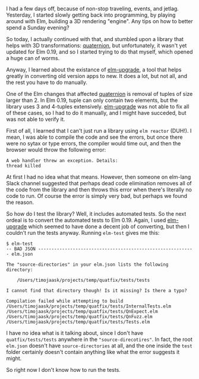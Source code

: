 I had a few days off, because of non-stop traveling, events, and jetlag. Yesterday, I started slowly getting back into programming, by playing around with Elm, building a 3D rendering "engine". Any tips on how to better spend a Sunday evening?

So today, I actually continued with that, and stumbled upon a library that helps with 3D transformations: [quaternion](https://github.com/kfish/quaternion), but unfortunately, it wasn't yet updated for Elm 0.19, and so I started trying to do that myself, which opened a huge can of worms.

Anyway, I learned about the existance of [elm-upgrade](https://github.com/avh4/elm-upgrade), a tool that helps greatly in converting old version apps to new. It does a lot, but not all, and the rest you have to do manually.

One of the Elm changes that affected [quaternion](https://github.com/kfish/quaternion) is removal of tuples of size larger than 2. In Elm 0.19, tuple can only contain two elements, but the library uses 3 and 4-tuples extensively. [elm-upgrade](https://github.com/avh4/elm-upgrade) was not able to fix all of these cases, so I had to do it manually, and I might have succeded, but was not able to verify it.

First of all, I learned that I can't just run a library using `elm reactor` (DUH!). I mean, I was able to compile the code and see the errors, but once there were no sytax or type errors, the compiler would time out, and then the browser would throw the following error:

```
A web handler threw an exception. Details:
thread killed
```

At first I had no idea what that means. However, then someone on elm-lang Slack channel suggested that perhaps dead code elimination removes all of the code from the library and then throws this error when there's literally no code to run. Of course the error is simply very bad, but perhaps we found the reason.

So how do I test the library? Well, it includes automated tests. So the next ordeal is to convert the automated tests to Elm 0.19. Again, I used [elm-upgrade](https://github.com/avh4/elm-upgrade) which seemed to have done a decent job of converting, but then I couldn't run the tests anyway. Running `elm-test` gives me this:

```
$ elm-test 
-- BAD JSON ----------------------------------------------------------- elm.json

The "source-directories" in your elm.json lists the following directory:

    /Users/timojaask/projects/temp/quatfix/tests/tests

I cannot find that directory though! Is it missing? Is there a typo?

Compilation failed while attempting to build /Users/timojaask/projects/temp/quatfix/tests/InternalTests.elm /Users/timojaask/projects/temp/quatfix/tests/QnExpect.elm /Users/timojaask/projects/temp/quatfix/tests/QnFuzz.elm /Users/timojaask/projects/temp/quatfix/tests/Tests.elm
```

I have no idea what is it talking about, since I don't have `quatfix/tests/tests` anywhere in the `"source-direcotires"`. In fact, the root `elm.json` doesn't have `source-directories` at all, and the one inside the `test` folder certainly doesn't contain anything like what the error suggests it might.

So right now I don't know how to run the tests.
